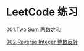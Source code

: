 # LeetCode 练习

[001.Two Sum 两数之和](https://github.com/Zero2key/Blog/blob/master/LeetCode/001.Two%20Sum%20%E4%B8%A4%E6%95%B0%E4%B9%8B%E5%92%8C.md)

[002.Reverse Integer 整数反转](https://github.com/Zero2key/Blog/blob/master/LeetCode/002.Reverse%20Integer%20%E6%95%B4%E6%95%B0%E5%8F%8D%E8%BD%AC.md)